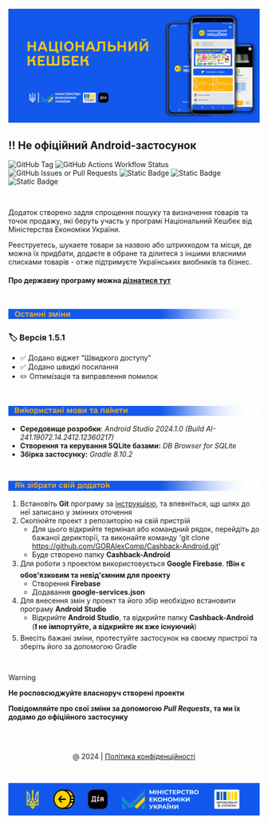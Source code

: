 ![](.github/preview.jpg)

## :bangbang: **Не офіційний Android-застосунок**

![GitHub Tag](https://img.shields.io/github/v/tag/goralexcomp/cashback-android?include_prereleases&sort=date&style=flat&label=%D0%9E%D1%81%D1%82%D0%B0%D0%BD%D0%BD%D1%8F%20%D0%B2%D0%B5%D1%80%D1%81%D1%96%D1%8F&labelColor=black&color=1258EC) ![GitHub Actions Workflow Status](https://img.shields.io/github/actions/workflow/status/goralexcomp/cashback-android/build.yml?style=flat&label=%D0%9E%D1%81%D1%82%D0%B0%D0%BD%D0%BD%D1%8F%20%D0%B7%D0%B1%D1%96%D1%80%D0%BA%D0%B0&labelColor=black&color=yellow) ![GitHub Issues or Pull Requests](https://img.shields.io/github/issues/goralexcomp/cashback-android?style=flat&label=%D0%97%D0%B2%D0%B5%D1%80%D0%BD%D0%B5%D0%BD%D1%8C&labelColor=black&color=blue) ![Static Badge](https://img.shields.io/badge/%D0%9C%D1%96%D0%BD%D1%96%D0%BC%D0%B0%D0%BB%D1%8C%D0%BD%D0%B0%20%D0%B2%D0%B5%D1%80%D1%81%D1%96%D1%8F%20Android-6%20(SDK%2026)-%23568203?style=flat&logo=android&labelColor=black) ![Static Badge](https://img.shields.io/badge/%D0%92%D0%B5%D1%80%D1%81%D1%96%D1%8F%20Android-14%20(SDK%2034)-darkgreen?style=flat&logo=android&labelColor=black) ![Static Badge](https://img.shields.io/badge/%D0%92%D0%B5%D1%80%D1%81%D1%96%D1%8F%20Kotlin-1.9.25-%237F52FF?style=flat&logo=kotlin&labelColor=black)

<br>

Додаток створено задля спрощення пошуку та визначення товарів та точок продажу, які беруть участь у програмі Національний Кешбек від Міністерства Економіки України.

Рееструетесь, шукаете товари за назвою або штрихкодом та місця, де можна їх придбати, додаєте в обране та ділитеся з іншими власними списками товарів - отже підтримуєте Українських виобників та бізнес.

#### Про державну програму можна [дізнатися тут](.github/cashback.md)

<br>

![](.github/line-changes.png)

### 🏷 Версія 1.5.1
- ✅ Додано віджет "Швидкого доступу"
- ✅ Додано швидкі посилання
- ✏️ Оптимізація та виправлення помилок

<br>

![](.github/line-utilits.png)

- **Середовище розробки**: *Android Studio 2024.1.0 (Build AI-241.19072.14.2412.12360217)*
- **Створення та керування SQLite базами:** *DB Browser for SQLite*
- **Збірка застосунку:** *Gradle 8.10.2*

<br>

![](.github/line-build.png)

1. Встановіть **Git** програму за [інструкцією](), та впевніться, щр шлях до неї записано у змінних оточення
2. Скопіюйте проект з репозиторію на свій пристрій
    - Для цього відкрийте термінал або командний рядок, перейдіть до бажаної дерикторії, та виконайте команду 'git clone https://github.com/GORAlexComp/Cashback-Android.git'
    - Буде створено папку **Cashback-Android**
3. Для роботи з проектом використовується **Google Firebase**. ❗️**Він є обов'язковим та невід'ємним для проекту**
    - Створення **Firebase**
    - Додавання **google-services.json**
4. Для внесення змін у проект та його збір необхідно встановити програму **Android Studio**
    - Відкрийте **Android Studio**, та відкрийте папку **Cashback-Android** (**❗️ не імпортуйте, а відкрийте як вже існуючий**)
5. Внесіть бажані зміни, протестуйте застосунок на своєму пристрої та зберіть його за допомогою Gradle

<br>

> [!WARNING]
> **Не росповсюджуйте власноруч створені проекти**
> 
> **Повідомляйте про свої зміни за допомогою *Pull Requests*, та ми їх додамо до офіційного застосунку**

<br>
<br>

<p align="center">@ 2024 | <a href="https://github.com/GORAlexComp/Cashback-Android/blob/main/SECURITY.md">Політика конфіденційності</a></p>

<br>

![](.github/preview-footer.jpg)


<!-- Іконки для оформлення -->
<!-- ✏️ ❌ ✅ -->
